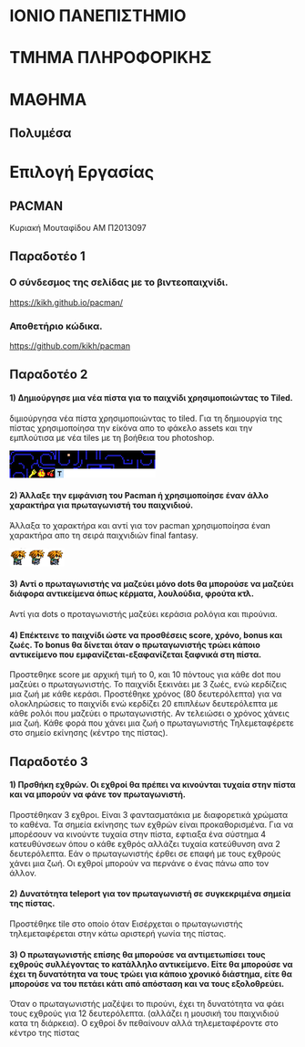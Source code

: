# ΙΟΝΙΟ ΠΑΝΕΠΙΣΤΗΜΙΟ 


# ΤΜΗΜΑ ΠΛΗΡΟΦΟΡΙΚΗΣ 


# ΜΑΘΗΜΑ
## Πολυμέσα

# Επιλογή Εργασίας
## PACMAN

Κυριακή Μουταφίδου
ΑΜ Π2013097

## Παραδοτέο 1
### Ο σύνδεσμος της σελίδας με το βιντεοπαιχνίδι.

https://kikh.github.io/pacman/

### Αποθετήριο κώδικα.

https://github.com/kikh/pacman

## Παραδοτέο 2

#### 1) Δημιούργησε μια νέα πίστα για το παιχνίδι χρησιμοποιώντας το Tiled.

διμιούργησα νέα πίστα χρησιμοποιώντας το tiled. Για τη δημιουργία της πίστας χρησιμοποίησα την είκόνα απο το φάκελο assets και την εμπλούτισα με νέα tiles με τη βοήθεια του photoshop.

![](pacman-tiles.png)

#### 2) Άλλαξε την εμφάνιση του Pacman ή χρησιμοποίησε έναν άλλο χαρακτήρα για πρωταγωνιστή του παιχνιδιού.

Άλλαξα το χαρακτήρα και αντί για τον pacman χρησιμοποίησα έναn χαρακτήρα απο τη σειρά παιχνιδιών final fantasy.

![](cloud.png)

#### 3) Αντί ο πρωταγωνιστής να μαζεύει μόνο dots θα μπορούσε να μαζεύει διάφορα αντικείμενα όπως κέρματα, λουλούδια, φρούτα κτλ.
Αντί για dots ο προταγωνιστής μαζεύει κεράσια ρολόγια και πιρούνια.

#### 4) Επέκτεινε το παιχνίδι ώστε να προσθέσεις score, χρόνο, bonus και ζωές. Το bonus θα δίνεται όταν ο πρωταγωνιστής τρώει κάποιο αντικείμενο που εμφανίζεται-εξαφανίζεται ξαφνικά στη πίστα.
Προστεθηκε score με αρχική τιμή το 0, και 10 πόντους για κάθε dot που μαζεύει ο πρωταγωνιστής. Το παιχνίδι ξεκινάει με 3 ζωές, ενώ κερδίζεις μια ζωή με κάθε κεράσι. Προστέθηκε χρόνος (80 δευτερόλεπτα) για να ολοκληρώσεις το παιχνίδι ενώ κερδίζει 20 επιπλέων δευτερόλεπτα με κάθε ρολόι που μαζεύει ο πρωταγωνιστής. Αν τελειώσει ο χρόνος χάνεις μια ζωή. Κάθε φορά που χάνει μια ζωή ο πρωταγωνιστής Τηλεμεταφέρετε στο σημείο εκίνησης (κέντρο της πίστας).

## Παραδοτέο 3

#### 1) Πρσθήκη εχθρών. Οι εχθροί θα πρέπει να κινούνται τυχαία στην πίστα και να μπορούν να φάνε τον πρωταγωνιστή.
Προστέθηκαν 3 εχθροι. Είναι 3 φαντασματάκια με διαφορετικά χρώματα το καθένα. Τα σημεία εκίνησης των εχθρών είναι προκαθορισμένα. Για να μπορέσουν να κινούντε τυχαία στην πίστα, εφτιαξα ένα σύστημα 4 κατευθύνσεων όπου ο κάθε εχθρός αλλάζει τυχαία κατεύθυνση ανα 2 δευτερόλεπτα. Εάν ο πρωταγωνιστής έρθει σε επαφή με τους εχθρούς χάνει μια ζωή. Οι εχθροί μπορούν να περνάνε ο ένας πάνω απο τον άλλον. 


#### 2) Δυνατότητα teleport για τον πρωταγωνιστή σε συγκεκριμένα σημεία της πίστας.
Προστέθηκε tile στο οποίο όταν Εισέρχεται ο πρωταγωνιστής τηλεμεταφέρεται στην κάτω αριστερή γωνία της πίστας. 

#### 3) Ο πρωταγωνιστής επίσης θα μπορούσε να αντιμετωπίσει τους εχθρούς συλλέγοντας το κατάλληλο αντικείμενο. Είτε θα μπορούσε να έχει τη δυνατότητα να τους τρώει για κάποιο χρονικό διάστημα, είτε θα μπορούσε να του πετάει κάτι από απόσταση και να τους εξολοθρεύει.
Όταν ο πρωταγωνιστής μαζέψει το πιρούνι, έχει τη δυνατότητα να φάει τους εχθρούς για 12 δευτερόλεπτα. (αλλάζει η μουσική του παιχνιδιού κατα τη διάρκεια). Ο εχθροί δν πεθαίνουν αλλά τηλεμεταφέροντε στο κέντρο της πίστας
